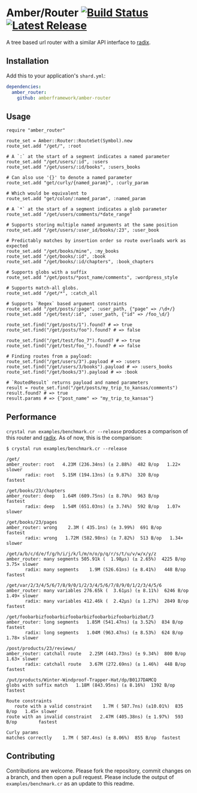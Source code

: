 # Amber/Router [![Build Status](https://travis-ci.org/amberframework/amber-router.svg?branch=master)](https://travis-ci.org/amberframework/amber-router) [![Latest Release](https://img.shields.io/github/release/amberframework/amber-router.svg)](https://github.com/amberframework/amber-router/releases)

A tree based url router with a similar API interface to [radix](https://github.com/luislavena/radix).

## Installation

Add this to your application's `shard.yml`:

```yaml
dependencies:
  amber_router:
    github: amberframework/amber-router
```

## Usage

```crystal
require "amber_router"

route_set = Amber::Router::RouteSet(Symbol).new
route_set.add "/get/", :root

# A `:` at the start of a segment indicates a named parameter
route_set.add "/get/users/:id", :users
route_set.add "/get/users/:id/books", :users_books

# Can also use '{}' to denote a named parameter
route_set.add "get/curly/{named_param}", :curly_param

# Which would be equivalent to
route_set.add "get/colon/:named_param", :named_param

# A `*` at the start of a segment indicates a glob parameter
route_set.add "/get/users/comments/*date_range"

# Supports storing multiple named arguments at the same position
route_set.add "/get/users/:user_id/books/:23", :user_book

# Predictably matches by insertion order so route overloads work as expected
route_set.add "/get/books/mine", :my_books
route_set.add "/get/books/:id", :book
route_set.add "/get/books/:id/chapters", :book_chapters

# Supports globs with a suffix
route_set.add "/get/posts/*post_name/comments", :wordpress_style

# Supports match-all globs.
route_set.add "/get/*", :catch_all

# Supports `Regex` based argument constraints
route_set.add "/get/posts/:page", :user_path, {"page" => /\d+/}
route_set.add "/get/test/:id", :user_path, {"id" => /foo_\d/}

route_set.find("/get/posts/1").found? # => true
route_set.find("/get/posts/foo").found? # => false

route_set.find("/get/test/foo_7").found? # => true
route_set.find("/get/test/foo_").found? # => false

# Finding routes from a payload:
route_set.find("/get/users/3").payload # => :users
route_set.find("/get/users/3/books").payload # => :users_books
route_set.find("/get/books/3").payload # => :book

# `RoutedResult` returns payload and named parameters
result = route_set.find("/get/posts/my_trip_to_kansas/comments")
result.found? # => true
result.params # => {"post_name" => "my_trip_to_kansas"}
```

## Performance

`crystal run examples/benchmark.cr --release` produces a comparison of this router and [radix](https://github.com/luislavena/radix). As of now, this is the comparison:

```text
$ crystal run examples/benchmark.cr --release

/get/
amber_router: root   4.23M (236.34ns) (± 2.88%)  482 B/op   1.22× slower
       radix: root   5.15M (194.13ns) (± 9.87%)  320 B/op        fastest

/get/books/23/chapters
amber_router: deep   1.64M (609.75ns) (± 8.70%)  963 B/op        fastest
       radix: deep   1.54M (651.03ns) (± 3.74%)  592 B/op   1.07× slower

/get/books/23/pages
amber_router: wrong    2.3M ( 435.1ns) (± 3.99%)  691 B/op        fastest
       radix: wrong   1.72M (582.98ns) (± 7.82%)  513 B/op   1.34× slower

/get/a/b/c/d/e/f/g/h/i/j/k/l/m/n/o/p/q/r/s/t/u/v/w/x/y/z
amber_router: many segments 505.91k (  1.98µs) (± 2.65%)  4225 B/op   3.75× slower
       radix: many segments    1.9M (526.61ns) (± 8.41%)   448 B/op        fastest

/get/var/2/3/4/5/6/7/8/9/0/1/2/3/4/5/6/7/8/9/0/1/2/3/4/5/6
amber_router: many variables 276.65k (  3.61µs) (± 8.11%)  6246 B/op   1.49× slower
       radix: many variables 412.46k (  2.42µs) (± 1.27%)  2849 B/op        fastest

/get/foobarbizfoobarbizfoobarbizfoobarbizfoobarbizbat/3
amber_router: long segments   1.85M (541.47ns) (± 3.52%)  834 B/op        fastest
       radix: long segments   1.04M (963.47ns) (± 8.53%)  624 B/op   1.78× slower

/post/products/23/reviews/
amber_router: catchall route   2.25M (443.73ns) (± 9.34%)  800 B/op   1.63× slower
       radix: catchall route   3.67M (272.69ns) (± 1.46%)  448 B/op        fastest

/put/products/Winter-Windproof-Trapper-Hat/dp/B01J7DAMCQ
globs with suffix match   1.18M (843.95ns) (± 8.16%)  1392 B/op  fastest

Route constraints
   route with a valid constraint    1.7M ( 587.7ns) (±10.01%)  835 B/op   1.45× slower
route with an invalid constraint   2.47M (405.38ns) (± 1.97%)  593 B/op        fastest

Curly params
matches correctly    1.7M ( 587.4ns) (± 8.06%)  855 B/op  fastest
```

## Contributing

Contributions are welcome. Please fork the repository, commit changes on a branch, and then open a pull request. Please include the output of `examples/benchmark.cr` as an update to this readme.
